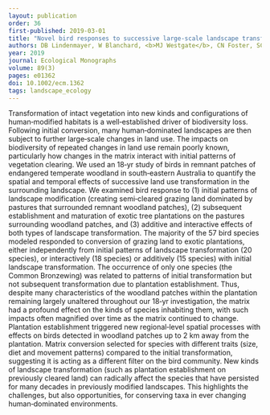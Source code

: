```yaml
---
layout: publication
order: 36
first-published: 2019-03-01
title: "Novel bird responses to successive large-scale landscape transformations."
authors: DB Lindenmayer, W Blanchard, <b>MJ Westgate</b>, CN Foster, SC Banks, PS Barton, K Ikin & BC Scheele
year: 2019
journal: Ecological Monographs
volume: 89(3)
pages: e01362
doi: 10.1002/ecm.1362
tags: landscape_ecology
---
```

Transformation of intact vegetation into new kinds and configurations of human‐modified habitats is a well‐established driver of biodiversity loss. Following initial conversion, many human‐dominated landscapes are then subject to further large‐scale changes in land use. The impacts on biodiversity of repeated changes in land use remain poorly known, particularly how changes in the matrix interact with initial patterns of vegetation clearing. We used an 18‐yr study of birds in remnant patches of endangered temperate woodland in south‐eastern Australia to quantify the spatial and temporal effects of successive land use transformation in the surrounding landscape. We examined bird response to (1) initial patterns of landscape modification (creating semi‐cleared grazing land dominated by pastures that surrounded remnant woodland patches), (2) subsequent establishment and maturation of exotic tree plantations on the pastures surrounding woodland patches, and (3) additive and interactive effects of both types of landscape transformation. The majority of the 57 bird species modeled responded to conversion of grazing land to exotic plantations, either independently from initial patterns of landscape transformation (20 species), or interactively (18 species) or additively (15 species) with initial landscape transformation. The occurrence of only one species (the Common Bronzewing) was related to patterns of initial transformation but not subsequent transformation due to plantation establishment. Thus, despite many characteristics of the woodland patches within the plantation remaining largely unaltered throughout our 18‐yr investigation, the matrix had a profound effect on the kinds of species inhabiting them, with such impacts often magnified over time as the matrix continued to change. Plantation establishment triggered new regional‐level spatial processes with effects on birds detected in woodland patches up to 2 km away from the plantation. Matrix conversion selected for species with different traits (size, diet and movement patterns) compared to the initial transformation, suggesting it is acting as a different filter on the bird community. New kinds of landscape transformation (such as plantation establishment on previously cleared land) can radically affect the species that have persisted for many decades in previously modified landscapes. This highlights the challenges, but also opportunities, for conserving taxa in ever changing human‐dominated environments.